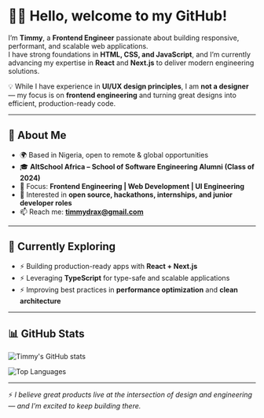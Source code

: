 # 👋🏾 Hello, welcome to my GitHub!  

I’m **Timmy**, a **Frontend Engineer** passionate about building responsive, performant, and scalable web applications.  
I have strong foundations in **HTML, CSS, and JavaScript**, and I’m currently advancing my expertise in **React** and **Next.js** to deliver modern engineering solutions.  

💡 While I have experience in **UI/UX design principles**, I am **not a designer** — my focus is on **frontend engineering** and turning great designs into efficient, production-ready code.  

---

## 🔹 About Me  

- 🌍 Based in Nigeria, open to remote & global opportunities  
- 🎓 **AltSchool Africa – School of Software Engineering Alumni (Class of 2024)**  
- 💼 Focus: **Frontend Engineering | Web Development | UI Engineering**  
- 🚀 Interested in **open source, hackathons, internships, and junior developer roles**  
- 📫 Reach me: **[timmydrax@gmail.com](mailto:timmydrax@gmail.com)** 

---

## 🌱 Currently Exploring  

- ⚡ Building production-ready apps with **React + Next.js**  
- ⚡ Leveraging **TypeScript** for type-safe and scalable applications  
- ⚡ Improving best practices in **performance optimization** and **clean architecture**  

---

## 📊 GitHub Stats  

![Timmy's GitHub stats](https://github-readme-stats.vercel.app/api?username=Timmydrax&show_icons=true&theme=tokyonight)  

![Top Languages](https://github-readme-stats.vercel.app/api/top-langs/?username=Timmydrax&layout=compact&theme=tokyonight)  

---

⚡ *I believe great products live at the intersection of design and engineering — and I’m excited to keep building there.*  
